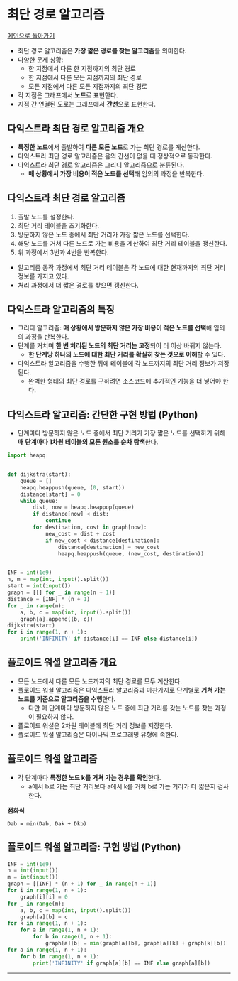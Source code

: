 # 최단 경로 알고리즘

[메인으로 돌아가기](../../README.md)

- 최단 경로 알고리즘은 **가장 짧은 경로를 찾는 알고리즘**을 의미한다.
- 다양한 문제 상황:
  - 한 지점에서 다른 한 지점까지의 최단 경로
  - 한 지점에서 다른 모든 지점까지의 최단 경로
  - 모든 지점에서 다른 모든 지점까지의 최단 경로
- 각 지점은 그래프에서 **노드**로 표현한다.
- 지점 간 연결된 도로는 그래프에서 **간선**으로 표현한다.

## 다익스트라 최단 경로 알고리즘 개요

- **특정한 노드**에서 출발하여 **다른 모든 노드**로 가는 최단 경로를 계산한다.
- 다익스트라 최단 경로 알고리즘은 음의 간선이 없을 때 정상적으로 동작한다.
- 다익스트라 최단 경로 알고리즘은 그리디 알고리즘으로 분류된다.
  - **매 상황에서 가장 비용이 적은 노드를 선택**해 임의의 과정을 반복한다.

## 다익스트라 최단 경로 알고리즘

1. 출발 노드를 설정한다.
2. 최단 거리 테이블을 초기화한다.
3. 방문하지 않은 노드 중에서 최단 거리가 가장 짧은 노드를 선택한다.
4. 해당 노드를 거쳐 다른 노드로 가는 비용을 계산하여 최단 거리 테이블을 갱신한다.
5. 위 과정에서 3번과 4번을 반복한다.

- 알고리즘 동작 과정에서 최단 거리 테이블은 각 노드에 대한 현재까지의 최단 거리 정보를 가지고 있다.
- 처리 과정에서 더 짧은 경로를 찾으면 갱신한다.

## 다익스트라 알고리즘의 특징

- 그리디 알고리즘: **매 상황에서 방문하지 않은 가장 비용이 적은 노드를 선택**해 임의의 과정을 반복한다.
- 단계를 거치며 **한 번 처리된 노드의 최단 거리는 고정**되어 더 이상 바뀌지 않는다.
  - **한 단계당 하나의 노드에 대한 최단 거리를 확실히 찾는 것으로 이해**할 수 있다.
- 다익스트라 알고리즘을 수행한 뒤에 테이블에 각 노드까지의 최단 거리 정보가 저장된다.
  - 완벽한 형태의 최단 경로를 구하려면 소스코드에 추가적인 기능을 더 넣어야 한다.

## 다익스트라 알고리즘: 간단한 구현 방법 (Python)

- 단계마다 방문하지 않은 노드 중에서 최단 거리가 가장 짧은 노드를 선택하기 위해 **매 단계마다 1차원 테이블의 모든 원소를 순차 탐색**한다.

```python
import heapq


def dijkstra(start):
    queue = []
    heapq.heappush(queue, (0, start))
    distance[start] = 0
    while queue:
        dist, now = heapq.heappop(queue)
        if distance[now] < dist:
            continue
        for destination, cost in graph[now]:
            new_cost = dist + cost
            if new_cost < distance[destination]:
                distance[destination] = new_cost
                heapq.heappush(queue, (new_cost, destination))


INF = int(1e9)
n, m = map(int, input().split())
start = int(input())
graph = [[] for _ in range(n + 1)]
distance = [INF] * (n + 1)
for _ in range(m):
    a, b, c = map(int, input().split())
    graph[a].append((b, c))
dijkstra(start)
for i in range(1, n + 1):
    print('INFINITY' if distance[i] == INF else distance[i])
```

## 플로이드 워셜 알고리즘 개요

- 모든 노드에서 다른 모든 노드까지의 최단 경로를 모두 계산한다.
- 플로이드 워셜 알고리즘은 다익스트라 알고리즘과 마찬가지로 단계별로 **거쳐 가는 노드를 기준으로 알고리즘을 수행**한다.
  - 다만 매 단계마다 방문하지 않은 노드 중에 최단 거리를 갖는 노드를 찾는 과정이 필요하지 않다.
- 플로이드 워셜은 2차원 테이블에 최단 거리 정보를 저장한다.
- 플로이드 워셜 알고리즘은 다이나믹 프로그래밍 유형에 속한다.

## 플로이드 워셜 알고리즘

- 각 단계마다 **특정한 노드 k를 거쳐 가는 경우를 확인**한다.
  - a에서 b로 가는 최단 거리보다 a에서 k를 거쳐 b로 가는 거리가 더 짧은지 검사한다.

**점화식**

```text
Dab = min(Dab, Dak + Dkb)
```

## 플로이드 워셜 알고리즘: 구현 방법 (Python)

```python
INF = int(1e9)
n = int(input())
m = int(input())
graph = [[INF] * (n + 1) for _ in range(n + 1)]
for i in range(1, n + 1):
    graph[i][i] = 0
for _ in range(m):
    a, b, c = map(int, input().split())
    graph[a][b] = c
for k in range(1, n + 1):
    for a in range(1, n + 1):
        for b in range(1, n + 1):
            graph[a][b] = min(graph[a][b], graph[a][k] + graph[k][b])
for a in range(1, n + 1):
    for b in range(1, n + 1):
        print('INFINITY' if graph[a][b] == INF else graph[a][b])
```

---
